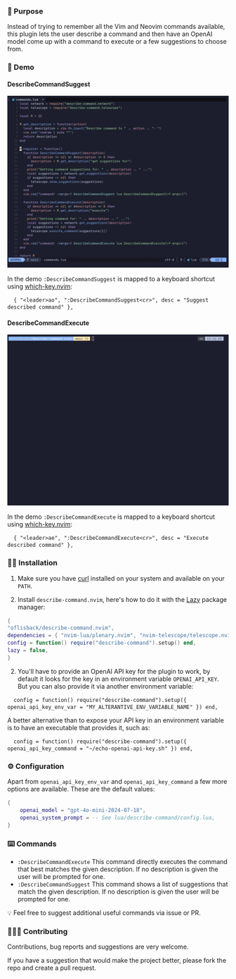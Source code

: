 ### :lotus_position: Purpose

Instead of trying to remember all the Vim and Neovim commands available, this plugin lets the user describe a command and then have an OpenAI model come up with a command to execute or a few suggestions to choose from.

### :movie_camera: Demo

#### DescribeCommandSuggest

![demo](assets/describe-command-suggest.gif?raw=true)

In the demo `:DescribeCommandSuggest` is mapped to a keyboard shortcut using [which-key.nvim](https://github.com/folke/which-key.nvim):

```
  { "<leader>ao", ":DescribeCommandSuggest<cr>", desc = "Suggest described command" },
```

#### DescribeCommandExecute

![demo](assets/describe-command-execute.gif?raw=true)

In the demo `:DescribeCommandExecute` is mapped to a keyboard shortcut using [which-key.nvim](https://github.com/folke/which-key.nvim):

```
  { "<leader>ae", ":DescribeCommandExecute<cr>", desc = "Execute described command" },
```

### :mechanic: Installation

1. Make sure you have [curl](https://curl.se/) installed on your system and available on your `PATH`.

2. Install `describe-command.nvim`, here's how to do it with the [Lazy](https://github.com/folke/lazy.nvim) package manager:

```lua
{
"oflisback/describe-command.nvim",
dependencies = { "nvim-lua/plenary.nvim", "nvim-telescope/telescope.nvim" },
config = function() require("describe-command").setup() end,
lazy = false,
}
```

2. You'll have to provide an OpenAI API key for the plugin to work, by default it looks for the key in an environment variable `OPENAI_API_KEY`. But you can also provide it via another environment variable:

```
  config = function() require("describe-command").setup({ openai_api_key_env_var = "MY_ALTERANTIVE_ENV_VARIABLE_NAME" }) end,
```

A better alternative than to expose your API key in an environment variable is to have an executable that provides it, such as:

```
  config = function() require("describe-command").setup({ openai_api_key_command = "~/echo-openai-api-key.sh" }) end,
```

### :gear: Configuration

Apart from `openai_api_key_env_var` and `openai_api_key_command` a few more options are available. These are the default values:

```lua
{
    openai_model = "gpt-4o-mini-2024-07-18",
    openai_system_prompt = -- See lua/describe-command/config.lua,
}
```

### :keyboard: Commands

- `:DescribeCommandExecute` This command directly executes the command that best matches the given description. If no description is given the user will be prompted for one.
- `:DescribeCommandSuggest` This command shows a list of suggestions that match the given description. If no description is given the user will be prompted for one.

:bulb: Feel free to suggest additional useful commands via issue or PR.

### :people_holding_hands: Contributing

Contributions, bug reports and suggestions are very welcome.

If you have a suggestion that would make the project better, please fork the repo and create a pull request.
